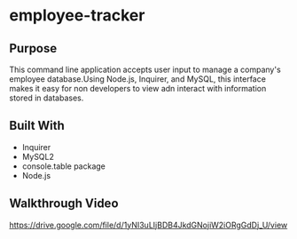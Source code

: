 # employee-tracker

## Purpose
This command line application accepts user input to manage a company's employee database.Using Node.js, Inquirer, and MySQL, this interface makes it easy for non developers to view adn interact with information stored in databases.  

## Built With
* Inquirer
* MySQL2
* console.table package
* Node.js

## Walkthrough Video
https://drive.google.com/file/d/1yNI3uLIjBDB4JkdGNojiW2iORgGdDj_U/view